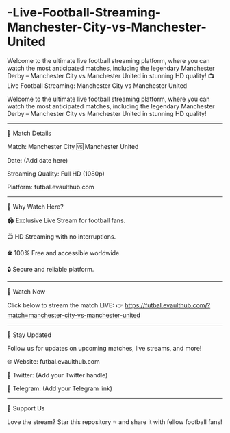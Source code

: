 # -Live-Football-Streaming-Manchester-City-vs-Manchester-United
Welcome to the ultimate live football streaming platform, where you can watch the most anticipated matches, including the legendary Manchester Derby – Manchester City vs Manchester United in stunning HD quality!
📺 Live Football Streaming: Manchester City vs Manchester United

Welcome to the ultimate live football streaming platform, where you can watch the most anticipated matches, including the legendary Manchester Derby – Manchester City vs Manchester United in stunning HD quality!


---

🎥 Match Details

Match: Manchester City 🆚 Manchester United

Date: (Add date here)

Streaming Quality: Full HD (1080p)

Platform: futbal.evaulthub.com



---

🌟 Why Watch Here?

🏟️ Exclusive Live Stream for football fans.

📺 HD Streaming with no interruptions.

⚽ 100% Free and accessible worldwide.

🔒 Secure and reliable platform.



---

🔗 Watch Now

Click below to stream the match LIVE:
👉 https://futbal.evaulthub.com/?match=manchester-city-vs-manchester-united


---

📢 Stay Updated

Follow us for updates on upcoming matches, live streams, and more!

🌐 Website: futbal.evaulthub.com

📣 Twitter: (Add your Twitter handle)

💬 Telegram: (Add your Telegram link)



---

🚀 Support Us

Love the stream? Star this repository ⭐ and share it with fellow football fans!

